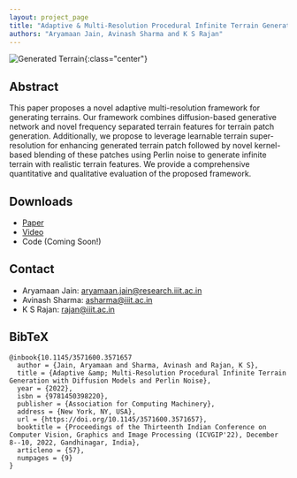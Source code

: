 ```yaml
---
layout: project_page
title: "Adaptive & Multi-Resolution Procedural Infinite Terrain Generation with Diffusion Models and Perlin Noise"
authors: "Aryamaan Jain, Avinash Sharma and K S Rajan"
---
```


![Generated Terrain](/assets/img/terrain.gif){:class="center"}
## Abstract
This paper proposes a novel adaptive multi-resolution framework for generating terrains. Our framework combines diffusion-based generative network and novel frequency separated terrain features for terrain patch generation. Additionally, we propose to leverage learnable terrain super-resolution for enhancing generated terrain patch followed by novel kernel-based blending of these patches using Perlin noise to generate infinite terrain with realistic terrain features. We provide a comprehensive quantitative and qualitative evaluation of the proposed framework.

## Downloads
- [Paper](https://github.com/3DComputerVision/3dcomputervision.github.io/tree/main/assets/pdfs/inf_terrain_generation.pdf)
- [Video](https://youtu.be/6Uz6m4piXYI)
- Code (Coming Soon!)

## Contact
-  Aryamaan Jain: aryamaan.jain@research.iiit.ac.in
-  Avinash Sharma: asharma@iiit.ac.in
-  K S Rajan: rajan@iiit.ac.in

## BibTeX
```
@inbook{10.1145/3571600.3571657
  author = {Jain, Aryamaan and Sharma, Avinash and Rajan, K S},
  title = {Adaptive &amp; Multi-Resolution Procedural Infinite Terrain Generation with Diffusion Models and Perlin Noise},
  year = {2022},
  isbn = {9781450398220},
  publisher = {Association for Computing Machinery},
  address = {New York, NY, USA},
  url = {https://doi.org/10.1145/3571600.3571657},
  booktitle = {Proceedings of the Thirteenth Indian Conference on Computer Vision, Graphics and Image Processing (ICVGIP'22), December 8--10, 2022, Gandhinagar, India},
  articleno = {57},
  numpages = {9}
}
```